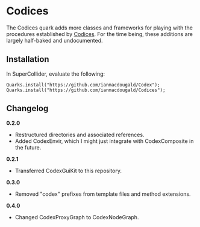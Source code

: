# Codices

The Codices quark adds more classes and frameworks for playing with the procedures established by [Codices](https://github.com/ianmacdougald/Codices). For the time being, these additions are largely half-baked and undocumented.

## Installation

In SuperCollider, evaluate the following: 

~~~~
Quarks.install("https://github.com/ianmacdougald/Codex"); 
Quarks.install("https://github.com/ianmacdougald/Codices");
~~~~

## Changelog

**0.2.0**
* Restructured directories and associated references. 
* Added CodexEnvir, which I might just integrate with CodexComposite in the future.

**0.2.1** 
* Transferred CodexGuiKit to this repository.

**0.3.0**
* Removed "codex" prefixes from template files and method extensions.

**0.4.0**
* Changed CodexProxyGraph to CodexNodeGraph.
